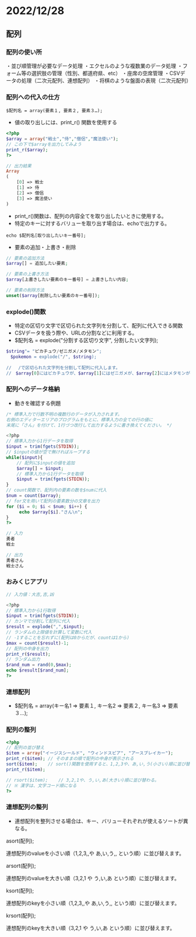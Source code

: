 # 2022/12/28

## 配列

### 配列の使い所
・並び順管理が必要なデータ処理
・エクセルのような複数業のデータ処理
・フォーム等の選択肢の管理（性別、都道府県、etc）
・座席の空席管理
・CSVデータの処理（二次元配列、連想配列）
・将棋のような盤面の表現（二次元配列）

### 配列への代入の仕方
```
$配列名 = array(要素１, 要素２, 要素３…);
```
- 値の取り出しには、print_r() 関数を使用する
```php
<?php
$array = array("戦士","侍","僧侶","魔法使い");
// この下で$arrayを出力してみよう
print_r($array);
?>

// 出力結果
Array
(
    [0] => 戦士
    [1] => 侍
    [2] => 僧侶
    [3] => 魔法使い
)
```
- print_r()関数は、配列の内容全てを取り出したいときに使用する。
- 特定のキーに対するバリューを取り出す場合は、echoで出力する。
```
echo $配列名[取り出したいキー番号];
```
- 要素の追加・上書き・削除
```php
// 要素の追加方法
$array[] = 追加したい要素;

// 要素の上書き方法
$array[上書きしたい要素のキー番号] = 上書きしたい内容;

// 要素の削除方法
unset($array[削除したい要素のキー番号]);
```

### explode()関数
- 特定の区切り文字で区切られた文字列を分割して、配列に代入できる関数
- CSVデータを扱う際や、URLの分割などに利用する。
- $配列名 = explode("分割する区切り文字", 分割したい文字列);
```php
$string"= "ピカチュウ/ゼニガメ/メタモン";
　$pokemon = explode("/", $string);
 
// 　/で区切られた文字列を分割して配列に代入します。
//　$array[0]にはピカチュウが、$array[1]にはゼニガメが、$array[2]にはメタモンが代入されます。
```

### 配列へのデータ格納
- 動きを確認する例題
```php
/* 標準入力で行数不明の複数行のデータが入力されます。
右側のエディターエリアのプログラムをもとに、標準入力の全ての行の値に
末尾に「さん」を付けて、1行づつ改行して出力するように書き換えてください。 */

<?php
// 標準入力から1行データを取得
$input = trim(fgets(STDIN));
// $inputの値が空で無ければループする
while($input){
    // 配列に$inputの値を追加
    $array[] = $input;
    // 標準入力から1行データを取得
    $input = trim(fgets(STDIN));
}
// count関数で、配列内の要素の数を$numに代入
$num = count($array);
// for文を用いて配列の要素数分の文章を出力
for ($i = 0; $i < $num; $i++) {
     echo $array[$i]."さん\n";
}
?>

// 入力
勇者
戦士

// 出力
勇者さん
戦士さん
```

### おみくじアプリ
```php
// 入力値：大吉,吉,凶

<?php
// 標準入力から1行取得
$input = trim(fgets(STDIN));
// カンマで分割して配列に代入
$result = explode(",",$input);
// ランダムの上限値を計算して変数に代入
// -1することを忘れずに(配列は0からだが、countは1から)
$max = count($result)-1;
// 配列の中身を出力
print_r($result);
// ランダム出力
$rand_num = rand(0,$max);
echo $result[$rand_num];
?>
```

### 連想配列
- $配列名 = array(キー名1 => 要素１, キー名2 => 要素２, キー名3 => 要素３…);

### 配列の整列
```php
<?php
// 配列の並び替え
$item = array("イージスシールド", "ウィンドスピア", "アースブレイカー");
print_r($item); // そのままの順で配列の中身が表示される
sort($item);    // sort()関数を使用すると、1,2,3や、あ,い,う(小さい)順に並び替わる.
print_r($item);

// rsort($item);    // 3,2,1や、う,い,あ(大きい)順に並び替わる。
// ※ 漢字は、文字コード順になる
?>

```

### 連想配列の整列
- 連想配列を整列させる場合は、キー、バリューそれぞれが使えるソートが異なる。

asort(配列);

連想配列のvalueを小さい順（1,2,3,,や あ,い,う,, という順）に並び替えます。

arsort(配列);

連想配列のvalueを大きい順（3,2,1 や う,い,あ という順）に並び替えます。

ksort(配列);

連想配列のkeyを小さい順（1,2,3,,や あ,い,う,, という順）に並び替えます。

krsort(配列);

連想配列のkeyを大きい順（3,2,1 や う,い,あ という順）に並び替えます。
